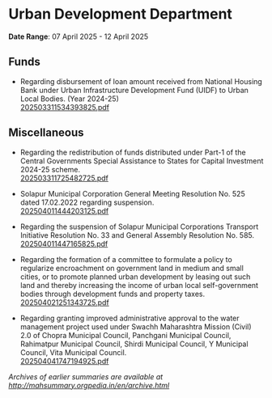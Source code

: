 # Urban Development Department

**Date Range**: 07 April 2025 - 12 April 2025


## Funds
- Regarding disbursement of loan amount received from National Housing Bank under Urban Infrastructure Development Fund (UIDF) to Urban Local Bodies. (Year 2024-25)\
  [202503311534393825.pdf](https://gr.maharashtra.gov.in/Site/Upload/Government%20Resolutions/English/202503311534393825.pdf)

## Miscellaneous
- Regarding the redistribution of funds distributed under Part-1 of the Central Governments Special Assistance to States for Capital Investment 2024-25 scheme.\
  [202503311725482725.pdf](https://gr.maharashtra.gov.in/Site/Upload/Government%20Resolutions/English/202503311725482725.pdf)

- Solapur Municipal Corporation General Meeting Resolution No. 525 dated 17.02.2022 regarding suspension.\
  [202504011444203125.pdf](https://gr.maharashtra.gov.in/Site/Upload/Government%20Resolutions/English/202504011444203125.pdf)

- Regarding the suspension of Solapur Municipal Corporations Transport Initiative Resolution No. 33 and General Assembly Resolution No. 585.\
  [202504011447165825.pdf](https://gr.maharashtra.gov.in/Site/Upload/Government%20Resolutions/English/202504011447165825.pdf)

- Regarding the formation of a committee to formulate a policy to regularize encroachment on government land in medium and small cities, or to promote planned urban development by leasing out such land and thereby increasing the income of urban local self-government bodies through development funds and property taxes.\
  [202504021251343725.pdf](https://gr.maharashtra.gov.in/Site/Upload/Government%20Resolutions/English/202504021251343725.pdf)

- Regarding granting improved administrative approval to the water management project used under Swachh Maharashtra Mission (Civil) 2.0 of Chopra Municipal Council, Panchgani Municipal Council, Rahimatpur Municipal Council, Shirdi Municipal Council, Y Municipal Council, Vita Municipal Council.\
  [202504041747194925.pdf](https://gr.maharashtra.gov.in/Site/Upload/Government%20Resolutions/English/202504041747194925.pdf)


*Archives of earlier summaries are available at http://mahsummary.orgpedia.in/en/archive.html*